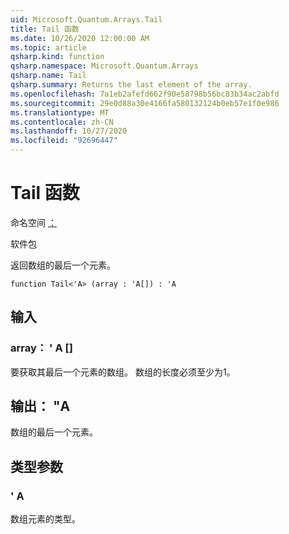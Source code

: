 ```yaml
---
uid: Microsoft.Quantum.Arrays.Tail
title: Tail 函数
ms.date: 10/26/2020 12:00:00 AM
ms.topic: article
qsharp.kind: function
qsharp.namespace: Microsoft.Quantum.Arrays
qsharp.name: Tail
qsharp.summary: Returns the last element of the array.
ms.openlocfilehash: 7a1eb2afefd662f90e58798b56bc83b34ac2abfd
ms.sourcegitcommit: 29e0d88a30e4166fa580132124b0eb57e1f0e986
ms.translationtype: MT
ms.contentlocale: zh-CN
ms.lasthandoff: 10/27/2020
ms.locfileid: "92696447"
---
```

# <a name="tail-function"></a>Tail 函数

命名空间 [：](xref:Microsoft.Quantum.Arrays)

软件包 [](https://nuget.org/packages/)


返回数组的最后一个元素。

```qsharp
function Tail<'A> (array : 'A[]) : 'A
```


## <a name="input"></a>输入

### <a name="array--a"></a>array： ' A []

要获取其最后一个元素的数组。 数组的长度必须至少为1。



## <a name="output--a"></a>输出： "A

数组的最后一个元素。

## <a name="type-parameters"></a>类型参数

### <a name="a"></a>' A

数组元素的类型。
